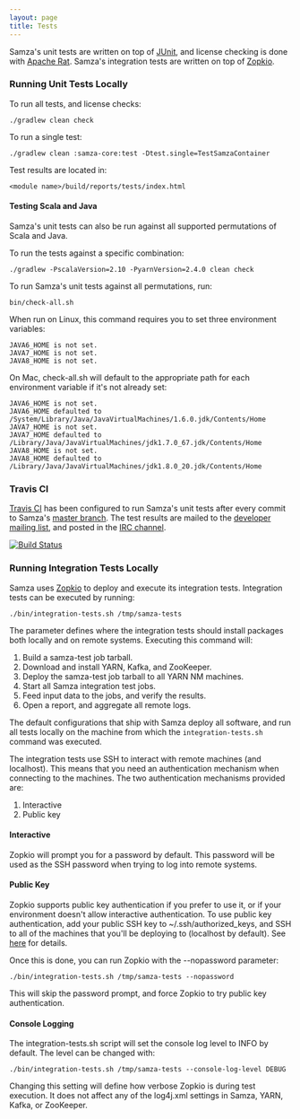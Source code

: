 ```yaml
---
layout: page
title: Tests
---
```

<!--
   Licensed to the Apache Software Foundation (ASF) under one or more
   contributor license agreements.  See the NOTICE file distributed with
   this work for additional information regarding copyright ownership.
   The ASF licenses this file to You under the Apache License, Version 2.0
   (the "License"); you may not use this file except in compliance with
   the License.  You may obtain a copy of the License at

       http://www.apache.org/licenses/LICENSE-2.0

   Unless required by applicable law or agreed to in writing, software
   distributed under the License is distributed on an "AS IS" BASIS,
   WITHOUT WARRANTIES OR CONDITIONS OF ANY KIND, either express or implied.
   See the License for the specific language governing permissions and
   limitations under the License.
-->

Samza's unit tests are written on top of [JUnit](http://junit.org/), and license checking is done with [Apache Rat](http://creadur.apache.org/rat/). Samza's integration tests are written on top of [Zopkio](https://github.com/linkedin/Zopkio).

### Running Unit Tests Locally

To run all tests, and license checks:

    ./gradlew clean check

To run a single test:

    ./gradlew clean :samza-core:test -Dtest.single=TestSamzaContainer

Test results are located in:

    <module name>/build/reports/tests/index.html

#### Testing Scala and Java

Samza's unit tests can also be run against all supported permutations of Scala and Java. 

To run the tests against a specific combination:

    ./gradlew -PscalaVersion=2.10 -PyarnVersion=2.4.0 clean check

To run Samza's unit tests against all permutations, run:

    bin/check-all.sh

When run on Linux, this command requires you to set three environment variables:

    JAVA6_HOME is not set.
    JAVA7_HOME is not set.
    JAVA8_HOME is not set.

On Mac, check-all.sh will default to the appropriate path for each environment variable if it's not already set:

    JAVA6_HOME is not set.
    JAVA6_HOME defaulted to /System/Library/Java/JavaVirtualMachines/1.6.0.jdk/Contents/Home
    JAVA7_HOME is not set.
    JAVA7_HOME defaulted to /Library/Java/JavaVirtualMachines/jdk1.7.0_67.jdk/Contents/Home
    JAVA8_HOME is not set.
    JAVA8_HOME defaulted to /Library/Java/JavaVirtualMachines/jdk1.8.0_20.jdk/Contents/Home

### Travis CI

[Travis CI](https://travis-ci.org/apache/incubator-samza) has been configured to run Samza's unit tests after every commit to Samza's [master branch](https://git-wip-us.apache.org/repos/asf?p=incubator-samza.git;a=tree). The test results are mailed to the [developer mailing list](/community/mailing-lists.html), and posted in the [IRC channel](/community/irc.html).

[![Build Status](https://travis-ci.org/apache/incubator-samza.svg?branch=master)](https://travis-ci.org/apache/incubator-samza)

### Running Integration Tests Locally

Samza uses [Zopkio](https://github.com/linkedin/Zopkio) to deploy and execute its integration tests. Integration tests can be executed by running:

    ./bin/integration-tests.sh /tmp/samza-tests

The parameter defines where the integration tests should install packages both locally and on remote systems. Executing this command will:

1. Build a samza-test job tarball.
2. Download and install YARN, Kafka, and ZooKeeper.
3. Deploy the samza-test job tarball to all YARN NM machines.
4. Start all Samza integration test jobs.
5. Feed input data to the jobs, and verify the results.
6. Open a report, and aggregate all remote logs.

The default configurations that ship with Samza deploy all software, and run all tests locally on the machine from which the `integration-tests.sh` command was executed.

The integration tests use SSH to interact with remote machines (and localhost). This means that you need an authentication mechanism when connecting to the machines. The two authentication mechanisms provided are:

1. Interactive
2. Public key

#### Interactive

Zopkio will prompt you for a password by default. This password will be used as the SSH password when trying to log into remote systems.

#### Public Key

Zopkio supports public key authentication if you prefer to use it, or if your environment doesn't allow interactive authentication. To use public key authentication, add your public SSH key to ~/.ssh/authorized\_keys, and SSH to all of the machines that you'll be deploying to (localhost by default). See [here](http://www.linuxproblem.org/art_9.html) for details.

Once this is done, you can run Zopkio with the \-\-nopassword parameter:

    ./bin/integration-tests.sh /tmp/samza-tests --nopassword

This will skip the password prompt, and force Zopkio to try public key authentication.

#### Console Logging

The integration-tests.sh script will set the console log level to INFO by default. The level can be changed with:

    ./bin/integration-tests.sh /tmp/samza-tests --console-log-level DEBUG

Changing this setting will define how verbose Zopkio is during test execution. It does not affect any of the log4j.xml settings in Samza, YARN, Kafka, or ZooKeeper.
